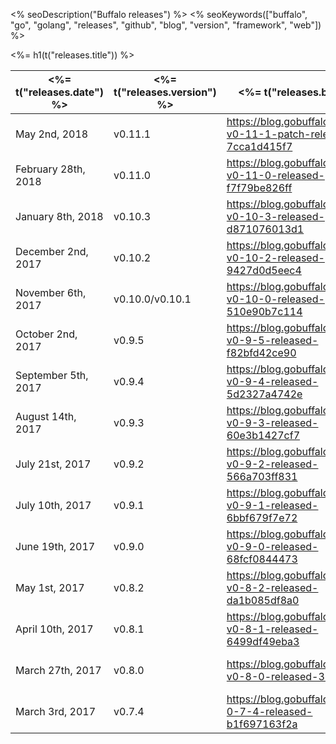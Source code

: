<% seoDescription("Buffalo releases") %>
<% seoKeywords(["buffalo", "go", "golang", "releases", "github", "blog", "version", "framework", "web"]) %>

<%= h1(t("releases.title")) %>


| <%= t("releases.date") %> | <%= t("releases.version") %> | <%= t("releases.blog") %>                                           | <%= t("releases.github") %>       |
| ------------------------- | ---------------------------- | ------------------------------------------------------------------   | --------------------------------- |
| May 2nd, 2018             | v0.11.1                      | https://blog.gobuffalo.io/buffalo-v0-11-1-patch-release-7cca1d415f7 | <%= githubRelease("v0.11.1") %>   |
| February 28th, 2018       | v0.11.0                      | https://blog.gobuffalo.io/buffalo-v0-11-0-released-f7f79be826ff     | <%= githubRelease("v0.11.0") %>   |
| January 8th, 2018         | v0.10.3                      | https://blog.gobuffalo.io/buffalo-v0-10-3-released-d871076013d1     | <%= githubRelease("v0.10.3") %>   |
| December 2nd, 2017        | v0.10.2                      | https://blog.gobuffalo.io/buffalo-v0-10-2-released-9427d0d5eec4     | <%= githubRelease("v0.10.2") %>   |
| November 6th, 2017        | v0.10.0/v0.10.1              | https://blog.gobuffalo.io/buffalo-v0-10-0-released-510e90b7c114     | <%= githubRelease("v0.10.1") %>   |
| October 2nd, 2017         | v0.9.5                       | https://blog.gobuffalo.io/buffalo-v0-9-5-released-f82bfd42ce90      | <%= githubRelease("v0.9.5") %>    |
| September 5th, 2017       | v0.9.4                       | https://blog.gobuffalo.io/buffalo-v0-9-4-released-5d2327a4742e      | <%= githubRelease("v0.9.4") %>    |
| August 14th, 2017         | v0.9.3                       | https://blog.gobuffalo.io/buffalo-v0-9-3-released-60e3b1427cf7      | <%= githubRelease("v0.9.3") %>    |
| July 21st, 2017           | v0.9.2                       | https://blog.gobuffalo.io/buffalo-v0-9-2-released-566a703ff831      | <%= githubRelease("v0.9.2") %>    |
| July 10th, 2017           | v0.9.1                       | https://blog.gobuffalo.io/buffalo-v0-9-1-released-6bbf679f7e72      | <%= githubRelease("v0.9.1") %>    |
| June 19th, 2017           | v0.9.0                       | https://blog.gobuffalo.io/buffalo-v0-9-0-released-68fcf0844473      | <%= githubRelease("v0.9.0") %>    |
| May 1st, 2017             | v0.8.2                       | https://blog.gobuffalo.io/buffalo-v0-8-2-released-da1b085df8a0      | <%= githubRelease("v0.8.2") %>    |
| April 10th, 2017          | v0.8.1                       | https://blog.gobuffalo.io/buffalo-v0-8-1-released-6499df49eba3      | <%= githubRelease("v0.8.1") %>    |
| March 27th, 2017          | v0.8.0                       | https://blog.gobuffalo.io/buffalo-v0-8-0-released-33f1786eadf       | <%= githubRelease("v0.8.0") %>    |
| March 3rd, 2017           | v0.7.4                       | https://blog.gobuffalo.io/buffalo-0-7-4-released-b1f697163f2a       | <%= githubRelease("v0.7.4") %>    |
